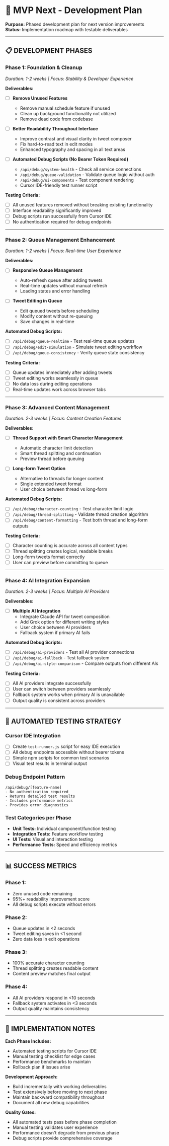 # 🧠 MVP Next - Development Plan

**Purpose:** Phased development plan for next version improvements  
**Status:** Implementation roadmap with testable deliverables  

---

## 📋 **DEVELOPMENT PHASES**

### **Phase 1: Foundation & Cleanup** 
*Duration: 1-2 weeks | Focus: Stability & Developer Experience*

**Deliverables:**
- [ ] **Remove Unused Features**
  - Remove manual schedule feature if unused
  - Clean up background functionality not utilized
  - Remove dead code from codebase

- [ ] **Better Readability Throughout Interface**
  - Improve contrast and visual clarity in tweet composer
  - Fix hard-to-read text in edit modes
  - Enhanced typography and spacing in all text areas

- [ ] **Automated Debug Scripts (No Bearer Token Required)**
  - `/api/debug/system-health` - Check all service connections
  - `/api/debug/queue-validation` - Validate queue logic without auth
  - `/api/debug/ui-components` - Test component rendering
  - Cursor IDE-friendly test runner script

**Testing Criteria:**
- [ ] All unused features removed without breaking existing functionality
- [ ] Interface readability significantly improved
- [ ] Debug scripts run successfully from Cursor IDE
- [ ] No authentication required for debug endpoints

---

### **Phase 2: Queue Management Enhancement**
*Duration: 1-2 weeks | Focus: Real-time User Experience*

**Deliverables:**
- [ ] **Responsive Queue Management**
  - Auto-refresh queue after adding tweets
  - Real-time updates without manual refresh
  - Loading states and error handling

- [ ] **Tweet Editing in Queue**
  - Edit queued tweets before scheduling
  - Modify content without re-queuing
  - Save changes in real-time

**Automated Debug Scripts:**
- [ ] `/api/debug/queue-realtime` - Test real-time queue updates
- [ ] `/api/debug/edit-simulation` - Simulate tweet editing workflow
- [ ] `/api/debug/queue-consistency` - Verify queue state consistency

**Testing Criteria:**
- [ ] Queue updates immediately after adding tweets
- [ ] Tweet editing works seamlessly in queue
- [ ] No data loss during editing operations
- [ ] Real-time updates work across browser tabs

---

### **Phase 3: Advanced Content Management**
*Duration: 2-3 weeks | Focus: Content Creation Features*

**Deliverables:**
- [ ] **Thread Support with Smart Character Management**
  - Automatic character limit detection
  - Smart thread splitting and continuation
  - Preview thread before queuing

- [ ] **Long-form Tweet Option**
  - Alternative to threads for longer content
  - Single extended tweet format
  - User choice between thread vs long-form

**Automated Debug Scripts:**
- [ ] `/api/debug/character-counting` - Test character limit logic
- [ ] `/api/debug/thread-splitting` - Validate thread creation algorithm
- [ ] `/api/debug/content-formatting` - Test both thread and long-form outputs

**Testing Criteria:**
- [ ] Character counting is accurate across all content types
- [ ] Thread splitting creates logical, readable breaks
- [ ] Long-form tweets format correctly
- [ ] User can preview before committing to queue

---

### **Phase 4: AI Integration Expansion**
*Duration: 2-3 weeks | Focus: Multiple AI Providers*

**Deliverables:**
- [ ] **Multiple AI Integration**
  - Integrate Claude API for tweet composition
  - Add Grok option for different writing styles
  - User choice between AI providers
  - Fallback system if primary AI fails

**Automated Debug Scripts:**
- [ ] `/api/debug/ai-providers` - Test all AI provider connections
- [ ] `/api/debug/ai-fallback` - Test fallback system
- [ ] `/api/debug/ai-style-comparison` - Compare outputs from different AIs

**Testing Criteria:**
- [ ] All AI providers integrate successfully
- [ ] User can switch between providers seamlessly
- [ ] Fallback system works when primary AI is unavailable
- [ ] Output quality is consistent across providers

---

## 🔧 **AUTOMATED TESTING STRATEGY**

### **Cursor IDE Integration**
- [ ] Create `test-runner.js` script for easy IDE execution
- [ ] All debug endpoints accessible without bearer tokens
- [ ] Simple npm scripts for common test scenarios
- [ ] Visual test results in terminal output

### **Debug Endpoint Pattern**
```
/api/debug/[feature-name]
- No authentication required
- Returns detailed test results
- Includes performance metrics
- Provides error diagnostics
```

### **Test Categories per Phase**
- **Unit Tests:** Individual component/function testing
- **Integration Tests:** Feature workflow testing  
- **UI Tests:** Visual and interaction testing
- **Performance Tests:** Speed and efficiency metrics

---

## 📊 **SUCCESS METRICS**

### **Phase 1:** 
- Zero unused code remaining
- 95%+ readability improvement score
- All debug scripts execute without errors

### **Phase 2:**
- Queue updates in <2 seconds
- Tweet editing saves in <1 second
- Zero data loss in edit operations

### **Phase 3:**
- 100% accurate character counting
- Thread splitting creates readable content
- Content preview matches final output

### **Phase 4:**
- All AI providers respond in <10 seconds
- Fallback system activates in <3 seconds
- Output quality maintains consistency

---

## 🚀 **IMPLEMENTATION NOTES**

**Each Phase Includes:**
- Automated testing scripts for Cursor IDE
- Manual testing checklist for edge cases
- Performance benchmarks to maintain
- Rollback plan if issues arise

**Development Approach:**
- Build incrementally with working deliverables
- Test extensively before moving to next phase
- Maintain backward compatibility throughout
- Document all new debug capabilities

**Quality Gates:**
- All automated tests pass before phase completion
- Manual testing validates user experience
- Performance doesn't degrade from previous phase
- Debug scripts provide comprehensive coverage
